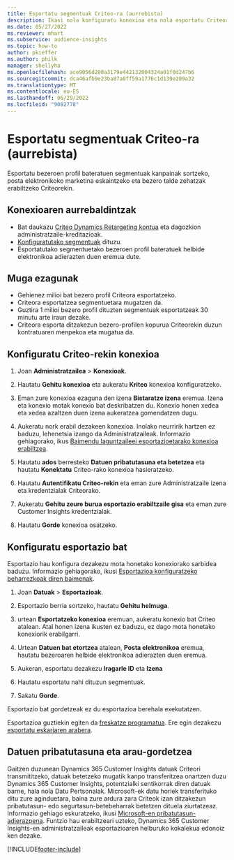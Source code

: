 ```yaml
---
title: Esportatu segmentuak Criteo-ra (aurrebista)
description: Ikasi nola konfiguratu konexioa eta nola esportatu Criteora.
ms.date: 05/27/2022
ms.reviewer: mhart
ms.subservice: audience-insights
ms.topic: how-to
author: pkieffer
ms.author: philk
manager: shellyha
ms.openlocfilehash: ace9056d200a3179e442132004324a01f0d247b6
ms.sourcegitcommit: dca46afb9e23ba87a0ff59a1776c1d139e209a32
ms.translationtype: MT
ms.contentlocale: eu-ES
ms.lasthandoff: 06/29/2022
ms.locfileid: "9082778"
---
```

# <a name="export-segments-to-criteo-preview"></a>Esportatu segmentuak Criteo-ra (aurrebista)

Esportatu bezeroen profil bateratuen segmentuak kanpainak sortzeko, posta elektronikoko marketina eskaintzeko eta bezero talde zehatzak erabiltzeko Criteorekin.

## <a name="prerequisites-for-connection"></a>Konexioaren aurrebaldintzak

-   Bat daukazu [Criteo Dynamics Retargeting kontua](https://www.criteo.com/login/) eta dagozkion administratzaile-kreditazioak.
-   [Konfiguratutako segmentuak](segments.md) dituzu.
-   Esportatutako segmentuetako bezeroen profil bateratuek helbide elektronikoa adierazten duen eremua dute.

## <a name="known-limitations"></a>Muga ezagunak

- Gehienez milioi bat bezero profil Criteora esportatzeko.
- Criteora esportatzea segmentuetara mugatzen da.
- Guztira 1 milioi bezero profil dituzten segmentuak esportatzeak 30 minutu arte iraun dezake. 
- Criteora esporta ditzakezun bezero-profilen kopurua Criteorekin duzun kontratuaren menpekoa eta mugatua da.

## <a name="set-up-connection-to-criteo"></a>Konfiguratu Criteo-rekin konexioa

1. Joan **Administratzailea** > **Konexioak**.

1. Hautatu **Gehitu konexioa** eta aukeratu **Kriteo** konexioa konfiguratzeko.

1. Eman zure konexioa ezaguna den izena **Bistaratze izena** eremua. Izena eta konexio motak konexio bat deskribatzen du. Konexio honen xedea eta xedea azaltzen duen izena aukeratzea gomendatzen dugu.

1. Aukeratu nork erabil dezakeen konexioa. Inolako neurririk hartzen ez baduzu, lehenetsia izango da Administratzaileak. Informazio gehiagorako, ikus [Baimendu laguntzaileei esportazioetarako konexioa erabiltzea](connections.md#allow-contributors-to-use-a-connection-for-exports).

1. Hautatu **ados** berresteko **Datuen pribatutasuna eta betetzea** eta hautatu **Konektatu** Criteo-rako konexioa hasieratzeko.

1. Hautatu **Autentifikatu Criteo-rekin** eta eman zure Administratzaile izena eta kredentzialak Criteorako. 

1. Aukeratu **Gehitu zeure burua esportazio erabiltzaile gisa** eta eman zure Customer Insights kredentzialak.

1. Hautatu **Gorde** konexioa osatzeko.

## <a name="configure-an-export"></a>Konfiguratu esportazio bat

Esportazio hau konfigura dezakezu mota honetako konexiorako sarbidea baduzu. Informazio gehiagorako, ikusi [Esportazioa konfiguratzeko beharrezkoak diren baimenak](export-destinations.md#set-up-a-new-export).

1. Joan **Datuak** > **Esportazioak**.

1. Esportazio berria sortzeko, hautatu **Gehitu helmuga**.

1. urtean **Esportatzeko konexioa** eremuan, aukeratu konexio bat Criteo atalean. Atal honen izena ikusten ez baduzu, ez dago mota honetako konexiorik erabilgarri. 

1. Urtean **Datuen bat etortzea** atalean, **Posta elektronikoa** eremua, hautatu bezeroaren helbide elektronikoa adierazten duen eremua. 

1. Aukeran, esportatu dezakezu **Iragarle ID** eta **Izena**

1. Hautatu esportatu nahi dituzun segmentuak. 

1. Sakatu **Gorde**.

Esportazio bat gordetzeak ez du esportazioa berehala exekutatzen.

Esportazioa guztiekin egiten da [freskatze programatua](system.md#schedule-tab). Ere egin dezakezu [esportatu eskariaren arabera](export-destinations.md#run-exports-on-demand). 

## <a name="data-privacy-and-compliance"></a>Datuen pribatutasuna eta arau-gordetzea

Gaitzen duzunean Dynamics 365 Customer Insights datuak Criteori transmititzeko, datuak betetzeko mugatik kanpo transferitzea onartzen duzu Dynamics 365 Customer Insights, potentzialki sentikorrak diren datuak barne, hala nola Datu Pertsonalak. Microsoft-ek datu horiek transferituko ditu zure aginduetara, baina zure ardura zara Criteok izan ditzakezun pribatutasun- edo segurtasun-betebeharrak betetzen dituela ziurtatzeaz. Informazio gehiago eskuratzeko, ikusi [Microsoft-en pribatutasun-adierazpena](https://go.microsoft.com/fwlink/?linkid=396732).
Funtzio hau erabiltzeari uzteko, Dynamics 365 Customer Insights-en administratzaileak esportazioaren helburuko kokalekua edonoiz ken dezake.


[!INCLUDE[footer-include](includes/footer-banner.md)]
